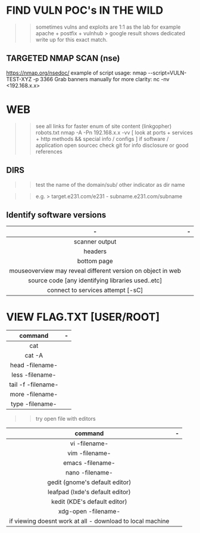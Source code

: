 # FIND VULN POC's IN THE WILD

>> sometimes vulns and exploits are 1:1 as the lab for example apache + postfix + vulnhub > 
google result shows dedicated write up for this exact match.

## TARGETED NMAP SCAN (nse) 

https://nmap.org/nsedoc/ 
example of script usage:
nmap --script=VULN-TEST-XYZ -p 3366 <targets>
Grab banners manually for more clarity: nc -nv <192.168.x.x> <port>


# WEB

>> see all links for faster enum of site content (linkgopher)
>> robots.txt
>> nmap -A -Pn 192.168.x.x -vv  [ look at ports + services + http methods && special info / configs ] 
>> if software / application open sourcec check git for info disclosure or good references


## DIRS

>> test the name of the domain/sub/ other indicator as dir name 

>> e.g. > target.e231.com/e231  - subname.e231.com/subname  


## Identify software versions
| - | - | 
|:---:|:---:|
| scanner output |
| headers |
| bottom page  |
| mouseoverview may reveal different version on object in web  |
| source code [any identifying libraries used..etc] 
| connect to services attempt [-sC] |


# VIEW FLAG.TXT [USER/ROOT] 
| command | - |
|:---:|:---:|
| cat | 
| cat -A |
| head -filename- |
| less -filename-  |
| tail -f -filename- |
| more -filename- |
| type -filename- |


>> try open file with editors 

| command | - |
|:---:|:---:|
| vi -filename- |
| vim -filename- |
| emacs -filename- |
| nano -filename-  |
| gedit  (gnome's default editor) |
| leafpad (lxde's default editor) |
| kedit  (KDE's default editor) |
| xdg-open -filename- |
| if viewing doesnt work at all - download to local machine  |

